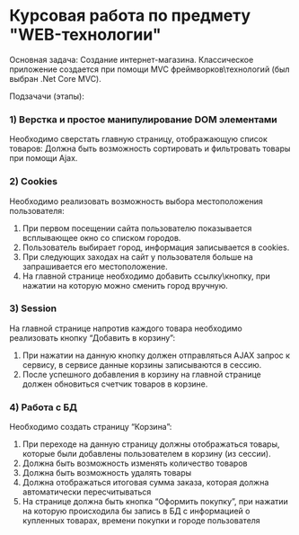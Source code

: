 # Курсовая работа по предмету "WEB-технологии"

Основная задача: Создание интернет-магазина. Классическое приложение создается при помощи MVC фреймворков\технологий (был выбран .Net Core MVC).

Подзачачи (этапы):

### 1) Верстка и простое манипулирование DOM элементами
Необходимо сверстать главную страницу, отображающую список товаров:
Должна быть возможность сортировать и фильтровать товары при помощи Ajax.

### 2) Cookies
Необходимо реализовать возможность выбора местоположения пользователя:
1. При первом посещении сайта пользователю показывается всплывающее окно со списком городов.
2. Пользователь выбирает город, информация записывается в cookies.
3. При следующих заходах на сайт у пользователя больше на запрашивается его местоположение.
4. На главной странице необходимо добавить ссылку\кнопку, при нажатии на которую можно сменить город вручную.

### 3) Session
На главной странице напротив каждого товара необходимо реализовать кнопку “Добавить в корзину”:
1. При нажатии на данную кнопку должен отправляться AJAX запрос к сервису, в сервисе данные корзины записываются в сессию.
2. После успешного добавления в корзину на главной странице должен обновиться счетчик товаров в корзине.

### 4) Работа с БД
Необходимо создать страницу “Корзина”:
1. При переходе на данную страницу должны отображаться товары, которые были добавлены пользователем в корзину (из сессии).
2. Должна быть возможность изменять количество товаров
3. Должна быть возможность удалять товары
4. Должна отображаться итоговая сумма заказа, которая должна автоматически пересчитываться
5. На странице должна быть кнопка “Оформить покупку”, при нажатии на которую происходила бы запись в БД с информацией о купленных товарах, времени покупки и городе пользователя
